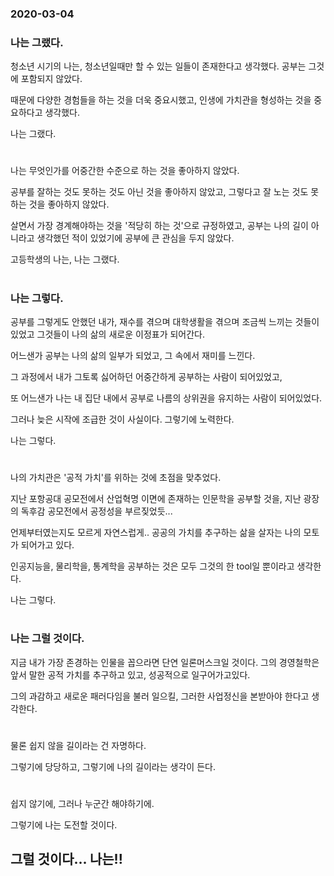 ### 2020-03-04

### 나는 그랬다.
청소년 시기의 나는, 청소년일때만 할 수 있는 일들이 존재한다고 생각했다. 공부는 그것에 포함되지 않았다.

때문에 다양한 경험들을 하는 것을 더욱 중요시했고, 인생에 가치관을 형성하는 것을 중요하다고 생각했다.

나는 그랬다.  
#
나는 무엇인가를 어중간한 수준으로 하는 것을 좋아하지 않았다.

공부를 잘하는 것도 못하는 것도 아닌 것을 좋아하지 않았고, 그렇다고 잘 노는 것도 못하는 것을 좋아하지 않았다.

살면서 가장 경계해야하는 것을 '적당히 하는 것'으로 규정하였고, 공부는 나의 길이 아니라고 생각했던 적이 있었기에 공부에 큰 관심을 두지 않았다.

고등학생의 나는,
나는 그랬다.  
#
### 나는 그렇다.
공부를 그렇게도 안했던 내가, 재수를 겪으며 대학생활을 겪으며 조금씩 느끼는 것들이 있었고 그것들이 나의 삶의 새로운 이정표가 되어간다.

어느샌가 공부는 나의 삶의 일부가 되었고, 그 속에서 재미를 느낀다.

그 과정에서 내가 그토록 싫어하던 어중간하게 공부하는 사람이 되어있었고,

또 어느샌가 나는 내 집단 내에서 공부로 나름의 상위권을 유지하는 사람이 되어있었다.

그러나 늦은 시작에 조급한 것이 사실이다. 그렇기에 노력한다.

나는 그렇다.  
#
나의 가치관은 '공적 가치'를 위하는 것에 초점을 맞추었다.

지난 포항공대 공모전에서 산업혁명 이면에 존재하는 인문학을 공부할 것을, 지난 광장의 독후감 공모전에서 공정성을 부르짖었듯...

언제부터였는지도 모르게 자연스럽게.. 공공의 가치를 추구하는 삶을 살자는 나의 모토가 되어가고 있다.

인공지능을, 물리학을, 통계학을 공부하는 것은 모두 그것의 한 tool일 뿐이라고 생각한다.

나는 그렇다.  
#
### 나는 그럴 것이다.
지금 내가 가장 존경하는 인물을 꼽으라면 단연 일론머스크일 것이다. 그의 경영철학은 앞서 말한 공적 가치를 추구하고 있고, 성공적으로 일구어가고있다.

그의 과감하고 새로운 패러다임을 불러 일으킬, 그러한 사업정신을 본받아야 한다고 생각한다.  
#
물론 쉽지 않을 길이라는 건 자명하다.

그렇기에 당당하고, 그렇기에 나의 길이라는 생각이 든다.  
#
쉽지 않기에, 그러나 누군간 해야하기에.

그렇기에 나는 도전할 것이다.
## 그럴 것이다... 나는!!
